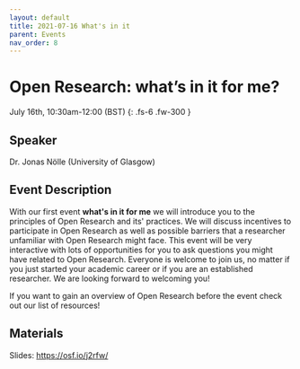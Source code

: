 ```yaml
---
layout: default
title: 2021-07-16 What's in it
parent: Events
nav_order: 8
---
```


# Open Research: what’s in it for me?

July 16th, 10:30am-12:00 (BST)
{: .fs-6 .fw-300 }

## Speaker

Dr. Jonas Nölle (University of Glasgow)

## Event Description
With our first event **what's in it for me** we will introduce you to the principles of Open Research and its' practices. We will discuss incentives to participate in Open Research as well as possible barriers that a researcher unfamiliar with Open Research might face. This event will be very interactive with lots of opportunities for you to ask questions you might have related to Open Research. Everyone is welcome to join us, no matter if you just started your academic career or if you are an established researcher. We are looking forward to welcoming you!

If you want to gain an overview of Open Research before the event check out our list of resources!

## Materials

Slides: <https://osf.io/j2rfw/>
